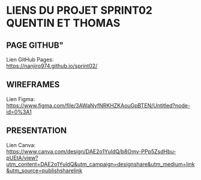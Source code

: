 # LIENS DU PROJET SPRINT02 QUENTIN ET THOMAS

## PAGE GITHUB"<br>
Lien GitHub Pages:<br>
https://nanjiro974.github.io/sprint02/

## WIREFRAMES<br>
Lien Figma:<br>
https://www.figma.com/file/3AWaNyfNRKHZKAouGpBTEN/Untitled?node-id=0%3A1

## PRESENTATION<br>
Lien Canva:<br>
https://www.canva.com/design/DAE2o1YuldQ/b8Omv-PPp5ZsdHbu-pUEtA/view?utm_content=DAE2o1YuldQ&utm_campaign=designshare&utm_medium=link&utm_source=publishsharelink
